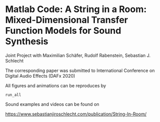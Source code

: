 # Matlab Code: A String in a Room: Mixed-Dimensional Transfer Function Models for Sound Synthesis
 Joint Project with Maximilian Schäfer, Rudolf Rabenstein, Sebastian J. Schlecht
 
 The corresponding paper was submitted to International Conference on Digital Audio Effects (DAFx 2020)
 
 All figures and animations can be reproduces by
 

```
run_all
```

Sound examples and videos can be found on 

https://www.sebastianjiroschlecht.com/publication/String-In-Room/
